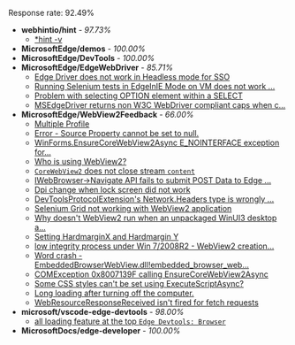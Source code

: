 Response rate: 92.49%

* **webhintio/hint** - _97.73%_
  * [*hint -v](https://github.com/webhintio/hint/issues/5174)
* **MicrosoftEdge/demos** - _100.00%_
* **MicrosoftEdge/DevTools** - _100.00%_
* **MicrosoftEdge/EdgeWebDriver** - _85.71%_
  * [Edge Driver does not work in Headless mode for SSO](https://github.com/MicrosoftEdge/EdgeWebDriver/issues/28)
  * [Running Selenium tests in EdgeInIE Mode on VM does not work ...](https://github.com/MicrosoftEdge/EdgeWebDriver/issues/27)
  * [Problem with selecting OPTION element within a SELECT](https://github.com/MicrosoftEdge/EdgeWebDriver/issues/26)
  * [MSEdgeDriver returns non W3C WebDriver compliant caps when c...](https://github.com/MicrosoftEdge/EdgeWebDriver/issues/23)
* **MicrosoftEdge/WebView2Feedback** - _66.00%_
  * [Multiple Profile](https://github.com/MicrosoftEdge/WebView2Feedback/issues/2520)
  * [Error - Source Property cannot be set to null.](https://github.com/MicrosoftEdge/WebView2Feedback/issues/2518)
  * [WinForms.EnsureCoreWebView2Async E_NOINTERFACE exception for...](https://github.com/MicrosoftEdge/WebView2Feedback/issues/2517)
  * [Who is using WebView2?](https://github.com/MicrosoftEdge/WebView2Feedback/issues/2514)
  * [`CoreWebView2` does not close stream `content`](https://github.com/MicrosoftEdge/WebView2Feedback/issues/2513)
  * [IWebBrowser->Navigate API fails to submit POST Data to Edge ...](https://github.com/MicrosoftEdge/WebView2Feedback/issues/2505)
  * [Dpi change when lock screen did not work](https://github.com/MicrosoftEdge/WebView2Feedback/issues/2493)
  * [DevToolsProtocolExtension's Network.Headers type is wrongly ...](https://github.com/MicrosoftEdge/WebView2Feedback/issues/2488)
  * [Selenium Grid not working with WebView2 application](https://github.com/MicrosoftEdge/WebView2Feedback/issues/2470)
  * [Why doesn't WebView2 run when an unpackaged WinUI3 desktop a...](https://github.com/MicrosoftEdge/WebView2Feedback/issues/2511)
  * [Setting HardmarginX and Hardmargin Y](https://github.com/MicrosoftEdge/WebView2Feedback/issues/2504)
  * [low integrity process under Win 7/2008R2 - WebView2 creation...](https://github.com/MicrosoftEdge/WebView2Feedback/issues/2500)
  * [Word crash - EmbeddedBrowserWebView.dll!embedded_browser_web...](https://github.com/MicrosoftEdge/WebView2Feedback/issues/2496)
  * [COMException 0x8007139F calling EnsureCoreWebView2Async](https://github.com/MicrosoftEdge/WebView2Feedback/issues/2495)
  * [Some CSS styles can't be set using ExecuteScriptAsync?](https://github.com/MicrosoftEdge/WebView2Feedback/issues/2483)
  * [Long loading after turning off the computer.](https://github.com/MicrosoftEdge/WebView2Feedback/issues/2475)
  * [WebResourceResponseReceived isn't fired for fetch requests](https://github.com/MicrosoftEdge/WebView2Feedback/issues/2471)
* **microsoft/vscode-edge-devtools** - _98.00%_
  * [all loading feature at the top `Edge Devtools: Browser`](https://github.com/microsoft/vscode-edge-devtools/issues/1064)
* **MicrosoftDocs/edge-developer** - _100.00%_